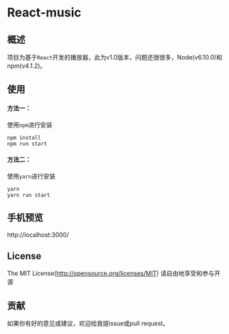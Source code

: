 # React-music

## 概述

项目为基于`React`开发的播放器，此为v1.0版本，问题还很很多，Node(v6.10.0)和npm(v4.1.2)。

## 使用

#### 方法一：
使用`npm`进行安装
```
npm install
npm run start
```

#### 方法二：
使用`yarn`进行安装
```
yarn
yarn run start
```

## 手机预览

http://localhost:3000/

## License
The MIT License(http://opensource.org/licenses/MIT)
请自由地享受和参与开源

## 贡献

如果你有好的意见或建议，欢迎给我提issue或pull request。
